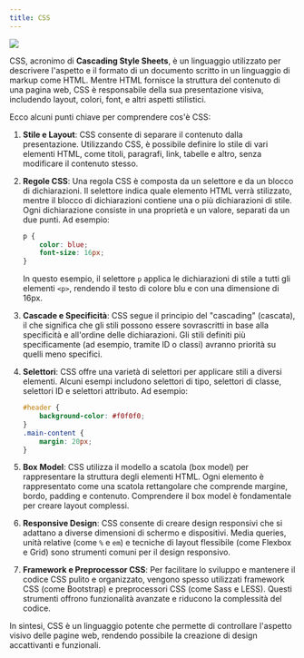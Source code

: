 ```yaml
---
title: CSS
---
```

![](/content/images/CSS.webp)

CSS, acronimo di **Cascading Style Sheets**, è un linguaggio utilizzato per descrivere l'aspetto e il formato di un documento scritto in un linguaggio di markup come HTML. Mentre HTML fornisce la struttura del contenuto di una pagina web, CSS è responsabile della sua presentazione visiva, includendo layout, colori, font, e altri aspetti stilistici.

Ecco alcuni punti chiave per comprendere cos'è CSS:

1. **Stile e Layout**: CSS consente di separare il contenuto dalla presentazione. Utilizzando CSS, è possibile definire lo stile di vari elementi HTML, come titoli, paragrafi, link, tabelle e altro, senza modificare il contenuto stesso.

2. **Regole CSS**: Una regola CSS è composta da un selettore e da un blocco di dichiarazioni. Il selettore indica quale elemento HTML verrà stilizzato, mentre il blocco di dichiarazioni contiene una o più dichiarazioni di stile. Ogni dichiarazione consiste in una proprietà e un valore, separati da un due punti. Ad esempio:
   ```css
   p {
       color: blue;
       font-size: 16px;
   }
   ```
   In questo esempio, il selettore `p` applica le dichiarazioni di stile a tutti gli elementi `<p>`, rendendo il testo di colore blu e con una dimensione di 16px.

3. **Cascade e Specificità**: CSS segue il principio del "cascading" (cascata), il che significa che gli stili possono essere sovrascritti in base alla specificità e all'ordine delle dichiarazioni. Gli stili definiti più specificamente (ad esempio, tramite ID o classi) avranno priorità su quelli meno specifici.

4. **Selettori**: CSS offre una varietà di selettori per applicare stili a diversi elementi. Alcuni esempi includono selettori di tipo, selettori di classe, selettori ID e selettori attributo. Ad esempio:
   ```css
   #header {
       background-color: #f0f0f0;
   }
   .main-content {
       margin: 20px;
   }
   ```

5. **Box Model**: CSS utilizza il modello a scatola (box model) per rappresentare la struttura degli elementi HTML. Ogni elemento è rappresentato come una scatola rettangolare che comprende margine, bordo, padding e contenuto. Comprendere il box model è fondamentale per creare layout complessi.

6. **Responsive Design**: CSS consente di creare design responsivi che si adattano a diverse dimensioni di schermo e dispositivi. Media queries, unità relative (come `%` e `em`) e tecniche di layout flessibile (come Flexbox e Grid) sono strumenti comuni per il design responsivo.

7. **Framework e Preprocessor CSS**: Per facilitare lo sviluppo e mantenere il codice CSS pulito e organizzato, vengono spesso utilizzati framework CSS (come Bootstrap) e preprocessori CSS (come Sass e LESS). Questi strumenti offrono funzionalità avanzate e riducono la complessità del codice.

In sintesi, CSS è un linguaggio potente che permette di controllare l'aspetto visivo delle pagine web, rendendo possibile la creazione di design accattivanti e funzionali.